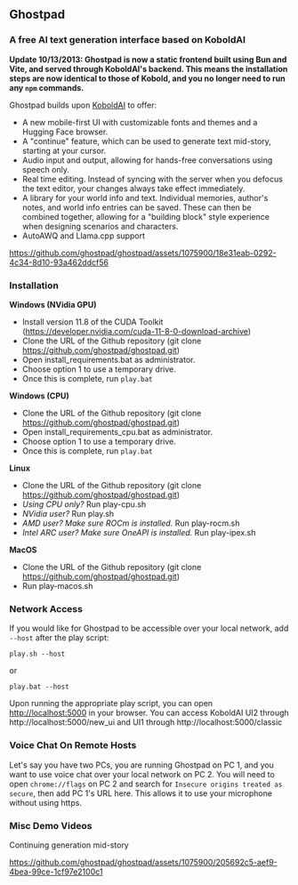## Ghostpad
### A free AI text generation interface based on KoboldAI

**Update 10/13/2013: Ghostpad is now a static frontend built using Bun and Vite, and served through KoboldAI's backend. This means the installation steps are now identical to those of Kobold, and you no longer need to run any `npm` commands.**

Ghostpad builds upon [KoboldAI](https://github.com/KoboldAI/KoboldAI-Client) to offer:
- A new mobile-first UI with customizable fonts and themes and a Hugging Face browser.
- A "continue" feature, which can be used to generate text mid-story, starting at your cursor.
- Audio input and output, allowing for hands-free conversations using speech only.
- Real time editing. Instead of syncing with the server when you defocus the text editor, your changes always take effect immediately.
- A library for your world info and text. Individual memories, author's notes, and world info entries can be saved. These can then be combined together, allowing for a "building block" style experience when designing scenarios and characters.
- AutoAWQ and Llama.cpp support




https://github.com/ghostpad/ghostpad/assets/1075900/18e31eab-0292-4c34-8d10-93a462ddcf56



### Installation
**Windows (NVidia GPU)**
- Install version 11.8 of the CUDA Toolkit (https://developer.nvidia.com/cuda-11-8-0-download-archive)
- Clone the URL of the Github repository (git clone https://github.com/ghostpad/ghostpad.git)
- Open install_requirements.bat as administrator.
- Choose option 1 to use a temporary drive.
- Once this is complete, run `play.bat`

**Windows (CPU)**
- Clone the URL of the Github repository (git clone https://github.com/ghostpad/ghostpad.git)
- Open install_requirements_cpu.bat as administrator.
- Choose option 1 to use a temporary drive.
- Once this is complete, run `play.bat`

**Linux**
- Clone the URL of the Github repository (git clone https://github.com/ghostpad/ghostpad.git)
- *Using CPU only?* Run play-cpu.sh
- *NVidia user?* Run play.sh
- *AMD user? Make sure ROCm is installed.* Run play-rocm.sh
- *Intel ARC user? Make sure OneAPI is installed.* Run play-ipex.sh

**MacOS**
- Clone the URL of the Github repository (git clone https://github.com/ghostpad/ghostpad.git)
- Run play-macos.sh

### Network Access

If you would like for Ghostpad to be accessible over your local network, add `--host` after the play script:

`play.sh --host`

or

`play.bat --host`

Upon running the appropriate play script, you can open [http://localhost:5000](http://localhost:5000) in your browser.  You can access KoboldAI UI2 through http://localhost:5000/new_ui and UI1 through http://localhost:5000/classic

### Voice Chat On Remote Hosts

Let's say you have two PCs, you are running Ghostpad on PC 1, and you want to use voice chat over your local network on PC 2. You will need to open `chrome://flags` on PC 2 and search for `Insecure origins treated as secure`, then add PC 1's URL here. This allows it to use your microphone without using https.

### Misc Demo Videos

Continuing generation mid-story

https://github.com/ghostpad/ghostpad/assets/1075900/205692c5-aef9-4bea-99ce-1cf97e2100c1

